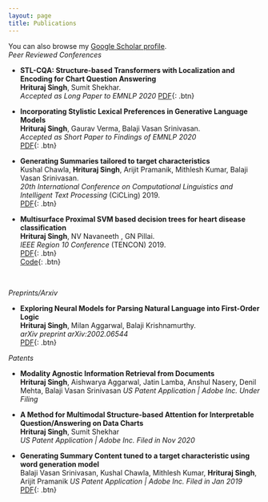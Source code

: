 ```yaml
---
layout: page
title: Publications
---
```


You can also browse my <a href="https://scholar.google.com/citations?hl=en&user=vDwiIg4AAAAJ" target="_blank">Google Scholar profile</a>.
<br />
*Peer Reviewed Conferences*

- **STL-CQA: Structure-based Transformers with Localization and Encoding for Chart Question Answering**  
	**Hrituraj Singh**, Sumit Shekhar.  
	*Accepted as Long Paper to EMNLP 2020*
	[PDF](https://www.aclweb.org/anthology/2020.emnlp-main.264/){: .btn}  


- **Incorporating Stylistic Lexical Preferences in Generative Language Models**  
	**Hrituraj Singh**, Gaurav Verma, Balaji Vasan Srinivasan.  
	*Accepted as Short Paper to Findings of EMNLP 2020*  
	[PDF](https://www.aclweb.org/anthology/2020.findings-emnlp.96/){: .btn} 


- **Generating Summaries tailored to target characteristics**  
	Kushal Chawla, **Hrituraj Singh**, Arijit Pramanik, Mithlesh Kumar, Balaji Vasan Srinivasan.  
	*20th International Conference on Computational Linguistics and Intelligent Text Processing* (CiCLing) 2019.  
	[PDF](https://arxiv.org/pdf/1912.08492.pdf){: .btn}  


- **Multisurface Proximal SVM based decision trees for heart disease classification**   
	**Hrituraj Singh**, NV Navaneeth , GN Pillai.  
	*IEEE Region 10 Conference* (TENCON) 2019.  
	[PDF](https://ieeexplore.ieee.org/stamp/stamp.jsp?tp=&arnumber=8929618){: .btn}  
	[Code](https://github.com/singh-hrituraj/GBPSVM-Trees){: .btn}  
<br /> 

*Preprints/Arxiv*
- **Exploring Neural Models for Parsing Natural Language into First-Order Logic**  
	**Hrituraj Singh**, Milan Aggarwal, Balaji Krishnamurthy.  
	*arXiv preprint arXiv:2002.06544*  
	[PDF](https://arxiv.org/pdf/2002.06544.pdf){: .btn}


*Patents*
- **Modality Agnostic Information Retrieval from Documents**  
	**Hrituraj Singh**, Aishwarya Aggarwal, Jatin Lamba, Anshul Nasery, Denil Mehta, Balaji Vasan Srinivasan 
	*US Patent Application | Adobe Inc.*
	*Under Filing*

- **A Method for Multimodal Structure-based Attention for Interpretable Question/Answering on Data Charts**  
	**Hrituraj Singh**, Sumit Shekhar  
	*US Patent Application | Adobe Inc.*
	*Filed in Nov 2020*

- **Generating Summary Content tuned to a target characteristic using word generation model**  
	Balaji Vasan Srinivasan, Kushal Chawla, Mithlesh Kumar, **Hrituraj Singh**, Arijit Pramanik 
	*US Patent Application | Adobe Inc.*
	*Filed in Jan 2019*
	[PDF](https://patents.google.com/patent/US20200242197A1/en){: .btn}